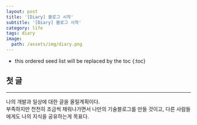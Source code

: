 ```yaml
---
layout: post
title: '[Diary] 블로그 시작'
subtitle: '[Diary] 블로그 시작'
category: life
tags: diary
image:
  path: /assets/img/diary.png
---
```


<!-- prettier-ignore -->
* this ordered seed list will be replaced by the toc 
{:toc}

## 첫 글

---

나의 개발과 일상에 대한 글을 올릴계획이다.  
부족하지만 천천히 조금씩 채워나가면서 나만의 기술블로그를 만들 것이고, 다른 사람들에게도 나의 지식을 공유하는게 목표다.
